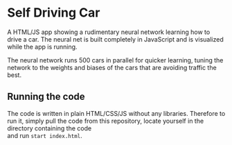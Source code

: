 # Self Driving Car

A HTML/JS app showing a rudimentary neural network learning how to drive a car. The neural net is built completely in JavaScript and is visualized while the app is running.  

The neural network runs 500 cars in parallel for quicker learning, tuning the network to the weights and biases of the cars that are avoiding traffic the best.

## Running the code

The code is written in plain HTML/CSS/JS without any libraries. Therefore to run it, simply pull the code from this repository, locate yourself in the directory containing the code  
and run `start index.html`.
